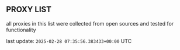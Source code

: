 ## PROXY LIST

all proxies in this list were collected from open sources and tested for functionality

last update: `2025-02-28 07:35:56.383433+00:00` UTC